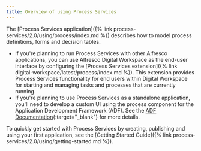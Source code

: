 ```yaml
---
title: Overview of using Process Services
---
```


The [Process Services application]({% link process-services/2.0/using/process/index.md %}) describes how to model process definitions, forms and decision tables.

* If you're planning to run Process Services with other Alfresco applications, you can use Alfresco Digital Workspace as the end-user interface by configuring the [Process Services extension]({% link digital-workspace/latest/process/index.md %}). This extension provides Process Services functionality for end users within Digital Workspace for starting and managing tasks and processes that are currently running.
* If you're planning to use Process Services as a standalone application, you'll need to develop a custom UI using the process component for the Application Development Framework (ADF). See the [ADF Documentation](https://www.alfresco.com/abn/adf/docs/){:target="_blank"} for more details.

To quickly get started with Process Services by creating, publishing and using your first application, see the [Getting Started Guide]({% link process-services/2.0/using/getting-started.md %}).

